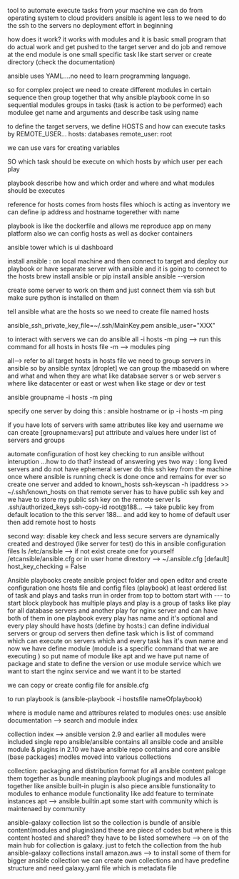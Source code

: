 tool to automate 
execute tasks from your machine
we can do from operating system to cloud providers
ansible is agent less to we need to do the ssh to the servers 
no deployment effort in beginning 

how does it work?
it works with modules and it is basic small program that do actual work and get pushed to the target server and do job and remove at the end 
module is one small specific task like start server or create directory (check the documentation)

ansible uses YAML....no need to learn programming language.

so for complex project we need to create different modules in certain sequence then group together 
that why ansible playbook come in
so sequential modules groups in tasks (task is action to be performed)
each modulee get name and arguments and describe task using name 

to define the target servers, we define HOSTS and how can
execute tasks by REMOTE_USER...
hosts: databases
remote_user: root

we can use vars for creating variables 

SO which task should be execute on which hosts by which user per each play

playbook describe how and which order and where and what modules should be executes

reference for hosts comes from hosts files whioch is acting as inventory we can define ip address and hostname togerether with name 

playbook is like the dockerfile and allows me reproduce app on many platform
also we can config hosts as well as docker containers 

ansible tower which is ui dashboard

install ansible : on local machine and then connect to target and deploy our playbook
or have separate server with ansible and it is going to connect to the hosts
brew install ansible or pip install ansible 
ansible --version 


create some server to work on them and just connect them via ssh 
but make sure python is installed on them 

tell ansible what are the hosts so we need to create file named hosts

ansible_ssh_private_key_file=~/.ssh/MainKey.pem ansible_user="XXX"

to interact with servers we can do
ansible all -i hosts -m ping --> run this command for all hosts in hosts file 
-m --> modules ping 

all--> refer to all target hosts in hosts file 
we need to group servers in ansible so by ansible syntax [droplet]
we can group the mbasedd on where and what and when they are 
what like databsae server s or web server s where like datacenter or east or west 
when like stage or dev or test

ansible groupname -i hosts -m ping

specify one server by doing this :
ansible hostname or ip -i hosts -m ping 


if you have lots of servers with same attributes like key and username 
we can create 
[groupname:vars]
put attribute and values here under list of servers and groups



automate configuration of host key checking to run ansible without interuption ...how to do that? instead of answering yes 
two way : 
long lived servers and do not have ephemeral server 
do this ssh key from the machine once where ansible is running 
check is done once and remains for ever 
so create one server and added to known_hosts 
ssh-keyscan -h ipaddress >> ~/.ssh/known_hosts
on that remote server has to have public ssh key and we have to store my public ssh key on the remote server 
ls .ssh/authorized_keys
ssh-copy-id root@188... --> take public key from default location to the this server 188... and add key to home of default user
then add remote host to hosts

second way:
disable key check and less secure 
servers are dynamically created and destroyed (like server for test)
do this in ansible configuration files
ls /etc/ansible --> if not exist create one for yourself 
/etcansible/ansible.cfg
or in user home dirextory --> ~/.ansible.cfg
[default]
host_key_checking = False

Ansible playbooks
create ansible project folder and open editor and create configuration 
one hosts file and config files (playbook) at least 
ordered list of task and plays and tasks rrun in order from top to bottom 
start with --- to start block 
playbook has multiple plays and play is a group of tasks 
like play for all database servers and another play for nginx server and can have both of them in one playbook 
every play has name and it's optional 
and every play should have hosts (define by hosts:) can define individual servers or group od servers
then define task which is list of command which can execute on servers which and every task has it's own name and now we have define module (module is a specific command that we are executing ) so put name of module like apt and we have put name of package and state to define the version
or use module service which we want to start the nginx service and we want it to be started

we can copy or create config file for ansible.cfg

to run playbook is (ansible-playbook -i hostsfile nameOfplaybook)

where is module name and attribures related to modules ones: use ansible documentation --> search and module index 

collection index --> ansible version 2.9 and earlier all modules were included
single repo ansible/ansible contains all ansible code and ansible module & plugins
in 2.10 we have ansible repo contains and core ansible (base packages)
modles moved into various collections

collection: packaging and distribution format for all ansible content
palcge them together as bundle meaning playbook plugings and modules all together 
like ansible built-in 
plugin is also piece ansible funstionality to modules to enhance module functionality like add feature to terminate instances
apt --> ansible.builtin.apt
some start with community which is maintenaed by community

ansible-galaxy collection list
 so the collection is bundle of ansible content(modules and plugins)and these are piece of codes but where is this content hosted and shared? they have to be listed somewhere --> on of the main hub for collection is galaxy.
just to fetch the collection from the hub 
ansible-galaxy collections install amazon.aws --> to install some of them
for bigger ansible collection we can create own collections
and have predefine structure and need galaxy.yaml file which is metadata file 

